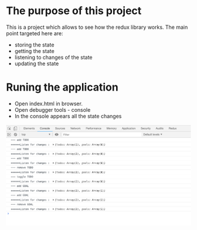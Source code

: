 # The purpose of this project
This is a project which allows to see how the redux library works.
The main point targeted here are:
* storing the state
* getting the state
* listening to changes of the state
* updating the state

# Runing the application
 - Open index.html in browser.
 - Open debugger tools  - console
 - In the console appears all the state changes
 
 
 ![ScreenShot](img/console-screen.png)
